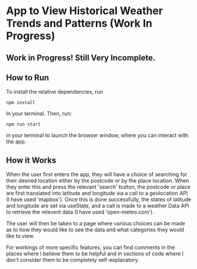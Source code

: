 # App to View Historical Weather Trends and Patterns (Work In Progress)
## Work in Progress! Still Very Incomplete.

## How to Run

To install the relative dependencies, run

``npm install``

In your terminal. Then, run:

``npm run start``

in your terminal to launch the browser window, where you can interact with the app.

## How it Works

When the user first enters the app, they will have a choice of searching for their desired location either by the postcode or by the place location. When they enter this and press the relevant 'search' button, the postcode or place are first translated into latitude and longitude via a call to a geolocation API (I have used 'mapbox'). Once this is done successfully, the states of latitude and longitude are set via useState, and a call is made to a weather Data API to retrieve the relevent data (I have used 'open-meteo.com'). 

The user will then be taken to a page where various choices can be made as to how they would like to see the data and what categories they would like to view. 

For workings of more specific features, you can find comments in the places where I believe them to be helpful and in sections of code where I don't consider them to be completely self-explanatory. 
